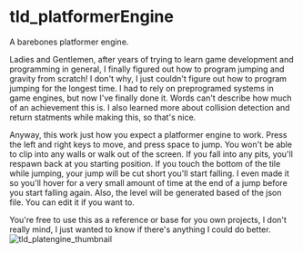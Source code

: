 # tld_platformerEngine
A barebones platformer engine.

Ladies and Gentlemen, after years of trying to learn game development and programming in general, I finally figured out how to program jumping and gravity from scratch! I don't why, I just couldn't figure out how to program jumping for the longest time. I had to rely on preprogramed systems in game engines, but now I've finally done it. Words can't describe how much of an achievement this is. I also learned more about collision detection and return statments while making this, so that's nice.

Anyway, this work just how you expect a platformer engine to work. Press the left and right keys to move, and press space to jump. You won't be able to clip into any walls or walk out of the screen. If you fall into any pits, you'll respawn back at you starting position. If you touch the bottom of the tile while jumping, your jump will be cut short you'll start falling. I even made it so you'll hover for a very small amount of time at the end of a jump before you start falling again. Also, the level will be generated based of the json file. You can edit it if you want to.

You're free to use this as a reference or base for you own projects, I don't really mind, I just wanted to know if there's anything I could do better.
![tld_platengine_thumbnail](https://user-images.githubusercontent.com/86173616/180560650-fac55b8a-8d78-45bf-a391-36cf18c0abf8.png)
